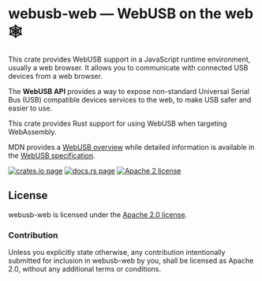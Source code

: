 # webusb-web — WebUSB on the web 🕸️

This crate provides WebUSB support in a JavaScript runtime environment, usually a web browser.
It allows you to communicate with connected USB devices from a web browser.

The **WebUSB API** provides a way to expose non-standard Universal Serial Bus (USB)
compatible devices services to the web, to make USB safer and easier to use.

This crate provides Rust support for using WebUSB when targeting WebAssembly.

MDN provides a [WebUSB overview] while detailed information is available in the
[WebUSB specification].

[WebUSB overview]: https://developer.mozilla.org/en-US/docs/Web/API/WebUSB_API
[WebUSB specification]: https://wicg.github.io/webusb/

[![crates.io page](https://img.shields.io/crates/v/webusb-web)](https://crates.io/crates/webusb-web)
[![docs.rs page](https://docs.rs/webusb-web/badge.svg)](https://docs.rs/webusb-web)
[![Apache 2 license](https://img.shields.io/crates/l/webusb-web)](https://raw.githubusercontent.com/surban/webusb-web/master/LICENSE)

## License

webusb-web is licensed under the [Apache 2.0 license].

[Apache 2.0 license]: https://github.com/surban/webusb-web/blob/master/LICENSE

### Contribution

Unless you explicitly state otherwise, any contribution intentionally submitted
for inclusion in webusb-web by you, shall be licensed as Apache 2.0, without any
additional terms or conditions.
